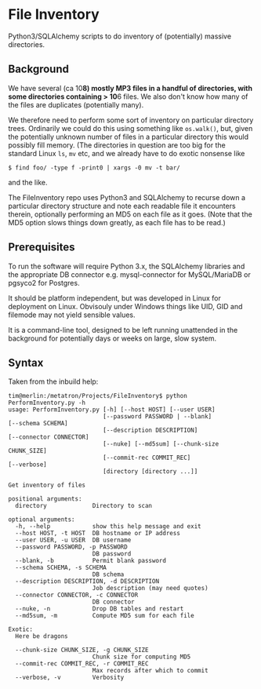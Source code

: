 # File Inventory
Python3/SQLAlchemy scripts to do inventory of (potentially) massive
directories.
## Background
We have several (ca 10**8) mostly MP3 files in a handful of
directories, with some directories containing > 10**6 files.
We also don't know how many of the files are duplicates
(potentially many). 

We therefore need to perform some sort of inventory on
particular directory trees. Ordinarily we could do this
using something like `os.walk()`, but, given the
potentially unknown number of files in a particular
directory this would possibly fill memory. (The directories
in question are too big for the standard Linux `ls`, `mv`
etc, and we already have to do exotic nonsense like
```
$ find foo/ -type f -print0 | xargs -0 mv -t bar/
```
and the like. 

The FileInventory repo uses Python3 and SQLAlchemy to
recurse down a particular directory structure and note each 
readable file it encounters therein, optionally performing
an MD5 on each file as it goes. (Note that the MD5 option
slows things down greatly, as each file has to be read.)

## Prerequisites

To run the software will require Python 3.x, the SQLAlchemy
libraries and the appropriate DB connector e.g.
mysql-connector for MySQL/MariaDB or pgsyco2 for 
Postgres.

It should be platform independent, but was developed in
Linux for deployment on Linux. Obvisouly under Windows 
things like UID, GID and filemode may not yield sensible
values. 

It is a command-line tool, designed to be left running
unattended in the background for potentially days or 
weeks on large, slow system.

## Syntax

Taken from the inbuild help:

```
tim@merlin:/metatron/Projects/FileInventory$ python
PerformInventory.py -h
usage: PerformInventory.py [-h] [--host HOST] [--user USER]
                           [--password PASSWORD | --blank]
[--schema SCHEMA]
                           [--description DESCRIPTION]
[--connector CONNECTOR]
                           [--nuke] [--md5sum] [--chunk-size
CHUNK_SIZE]
                           [--commit-rec COMMIT_REC]
[--verbose]
                           [directory [directory ...]]

Get inventory of files

positional arguments:
  directory             Directory to scan

optional arguments:
  -h, --help            show this help message and exit
  --host HOST, -t HOST  DB hostname or IP address
  --user USER, -u USER  DB username
  --password PASSWORD, -p PASSWORD
                        DB password
  --blank, -b           Permit blank password
  --schema SCHEMA, -s SCHEMA
                        DB schema
  --description DESCRIPTION, -d DESCRIPTION
                        Job description (may need quotes)
  --connector CONNECTOR, -c CONNECTOR
                        DB connector
  --nuke, -n            Drop DB tables and restart
  --md5sum, -m          Compute MD5 sum for each file

Exotic:
  Here be dragons

  --chunk-size CHUNK_SIZE, -g CHUNK_SIZE
                        Chunk size for computing MD5
  --commit-rec COMMIT_REC, -r COMMIT_REC
                        Max records after which to commit
  --verbose, -v         Verbosity
```
